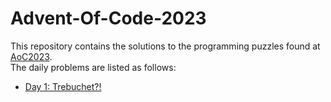# Advent-Of-Code-2023
This repository contains the solutions to the programming puzzles found at [AoC2023](https://adventofcode.com/2023).  
The daily problems are listed as follows:
* [Day 1: Trebuchet?!](https://adventofcode.com/2023/day/1)